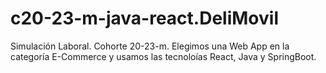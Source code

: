 # c20-23-m-java-react.DeliMovil
Simulación Laboral. Cohorte 20-23-m. Elegimos una Web App en la categoría E-Commerce y usamos las tecnoloías React, Java y SpringBoot.
